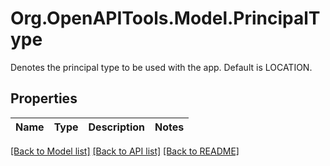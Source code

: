 # Org.OpenAPITools.Model.PrincipalType
Denotes the principal type to be used with the app.  Default is LOCATION.
## Properties

Name | Type | Description | Notes
------------ | ------------- | ------------- | -------------

[[Back to Model list]](../README.md#documentation-for-models) [[Back to API list]](../README.md#documentation-for-api-endpoints) [[Back to README]](../README.md)

